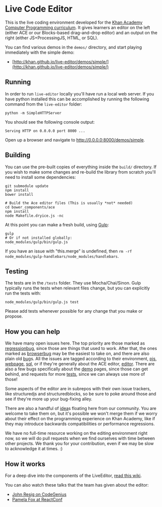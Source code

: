 # Live Code Editor

This is the live coding environment developed for the [Khan Academy Computer Programming curriculum](https://www.khanacademy.org/computer-programming/). It gives learners an editor on the left (either ACE or our Blocks-based drag-and-drop editor) and an output on the right (either JS+ProcessingJS, HTML, or SQL).

You can find various demos in the `demos/` directory, and start playing immediately with the simple demo:

* [http://khan.github.io/live-editor/demos/simple/](http://khan.github.io/live-editor/demos/simple/)

## Running

In order to run `live-editor` locally you'll have run a local web server.  If you have python installed this can be accomplished by running the following command from the `live-editor` folder:

    python -m SimpleHTTPServer

You should see the following console output:

    Serving HTTP on 0.0.0.0 port 8000 ...

Open up a browser and navigate to http://0.0.0.0:8000/demos/simple.

## Building

You can use the pre-built copies of everything inside the `build/` directory. If you wish to make some changes and re-build the library from scratch you'll need to install some dependencies:

    git submodule update
    npm install
    bower install

    # Build the Ace editor files (This is usually *not* needed)
    cd bower_components/ace
    npm install
    node Makefile.dryice.js -nc

At this point you can make a fresh build, using [Gulp](http://gulpjs.com/):

    gulp
    # Or if not installed globally:
    node_modules/gulp/bin/gulp.js

If you have an issue with "this.merge" is undefined, then `rm -rf node_modules/gulp-handlebars/node_modules/handlebars`.

## Testing

The tests are in the `/tests` folder. They use Mocha/Chai/Sinon. Gulp typically runs the tests when relevant files change, but you can explicitly run the tests with:

    node_modules/gulp/bin/gulp.js test

Please add tests whenever possible for any change that you make or propose.

## How you can help

We have many open issues here. The top priority are those marked as [regressionbug](https://github.com/Khan/live-editor/labels/regressionbug), since those are things that used to work. After that, the ones marked as [browserbug](https://github.com/Khan/live-editor/labels/browserbug) may be the easiest to take on, and there are also plain old [bug](https://github.com/Khan/live-editor/labels/bug)s. All the issues are tagged according to their environment, [pjs](https://github.com/Khan/live-editor/labels/pjs), [webpage](https://github.com/Khan/live-editor/labels/webpage), [sql](https://github.com/Khan/live-editor/labels/sql), or if they're generally about the ACE editor, [editor](https://github.com/Khan/live-editor/labels/editor). There are also a few bugs specifically about the [demo](https://github.com/Khan/live-editor/labels/demo) pages, since those can get behind, and requests for more [tests](https://github.com/Khan/live-editor/labels/tests), since we can always use more of those!

Some aspects of the editor are in subrepos with their own issue trackers, like structuredjs and structuredblocks, so be sure to poke around those and see if they're more up your bug-fixing alley.

There are also a handful of [idea](https://github.com/Khan/live-editor/labels/idea)s floating here from our community. You are welcome to take them on, but it's possible we won't merge them if we worry about their effect on the programming experience on Khan Academy, like if they may introduce backwards compatibilities or performance regressions.

We have no full-time resource working on the editing environment right now, so we will do pull requests when we find ourselves with time between other projects. We thank you for your contribution, even if we may be slow to acknowledge it at times. :)


## How it works

For a deep dive into the components of the LiveEditor, [read this wiki](https://github.com/Khan/live-editor/wiki/How-the-live-editor-works).

You can also watch these talks that the team has given about the editor:
* [John Resig on CodeGenius](https://www.youtube.com/watch?v=H4sSldXv_S4)
* [Pamela Fox at ReactConf](https://youtu.be/EzHsLt9vLbk?t=26m49s)
